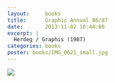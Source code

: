 ```yaml
---
layout:     books
title:      Graphic Annual 86/87
date:       2013-11-02 10:44:00
excerpt: |
  Herdeg / Graphis (1987)
categories: books
poster: books/IMG_0621_small.jpg
---
```


<div class="grid_12">
  <img src="{% asset_path books/IMG_0621.jpg %}" />
</div>

